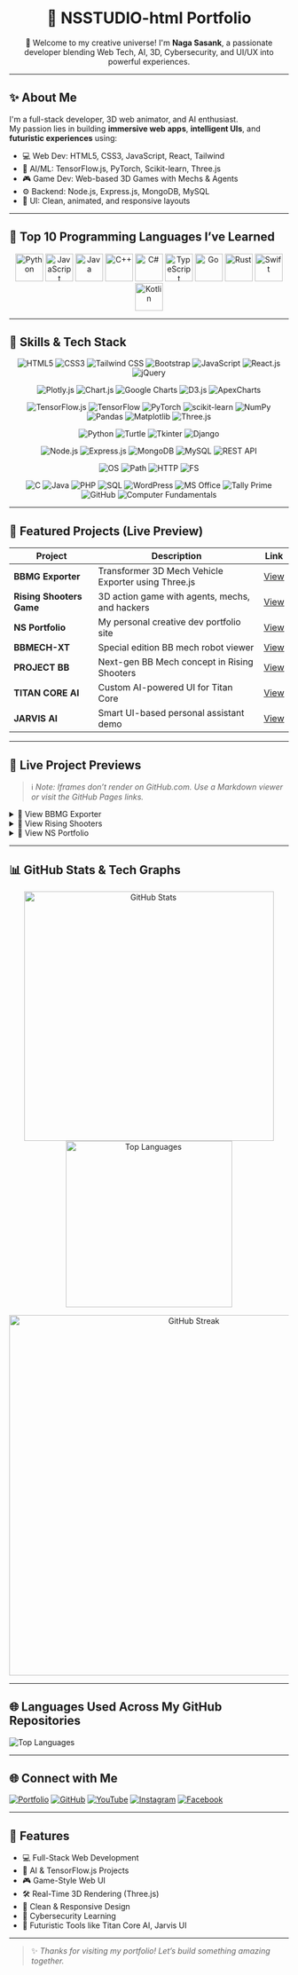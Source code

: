 <h1 align="center">🚀 NSSTUDIO-html Portfolio</h1>

<p align="center">
  👋 Welcome to my creative universe! I'm <b>Naga Sasank</b>, a passionate developer blending Web Tech, AI, 3D, Cybersecurity, and UI/UX into powerful experiences.
</p>

---

## ✨ About Me

I'm a full-stack developer, 3D web animator, and AI enthusiast.  
My passion lies in building **immersive web apps**, **intelligent UIs**, and **futuristic experiences** using:

- 💻 Web Dev: HTML5, CSS3, JavaScript, React, Tailwind  
- 🧠 AI/ML: TensorFlow.js, PyTorch, Scikit-learn, Three.js  
- 🎮 Game Dev: Web-based 3D Games with Mechs & Agents  
- ⚙️ Backend: Node.js, Express.js, MongoDB, MySQL  
- 🎨 UI: Clean, animated, and responsive layouts

---

## 🚀 Top 10 Programming Languages I’ve Learned

<p align="center">
  <img src="https://cdn.jsdelivr.net/gh/devicons/devicon/icons/python/python-original.svg" width="50" alt="Python"/>
  <img src="https://cdn.jsdelivr.net/gh/devicons/devicon/icons/javascript/javascript-original.svg" width="50" alt="JavaScript"/>
  <img src="https://cdn.jsdelivr.net/gh/devicons/devicon/icons/java/java-original.svg" width="50" alt="Java"/>
  <img src="https://cdn.jsdelivr.net/gh/devicons/devicon/icons/cplusplus/cplusplus-original.svg" width="50" alt="C++"/>
  <img src="https://cdn.jsdelivr.net/gh/devicons/devicon/icons/csharp/csharp-original.svg" width="50" alt="C#"/>
  <img src="https://cdn.jsdelivr.net/gh/devicons/devicon/icons/typescript/typescript-original.svg" width="50" alt="TypeScript"/>
  <img src="https://cdn.jsdelivr.net/gh/devicons/devicon/icons/go/go-original.svg" width="50" alt="Go"/>
  <img src="https://cdn.jsdelivr.net/gh/devicons/devicon/icons/rust/rust-plain.svg" width="50" alt="Rust"/>
  <img src="https://cdn.jsdelivr.net/gh/devicons/devicon/icons/swift/swift-original.svg" width="50" alt="Swift"/>
  <img src="https://cdn.jsdelivr.net/gh/devicons/devicon/icons/kotlin/kotlin-original.svg" width="50" alt="Kotlin"/>
</p>

---

## 🧠 Skills & Tech Stack

<div align="center">

<!-- Web -->
![HTML5](https://img.shields.io/badge/HTML5-E34F26?logo=html5&logoColor=white)
![CSS3](https://img.shields.io/badge/CSS3-1572B6?logo=css3&logoColor=white)
![Tailwind CSS](https://img.shields.io/badge/Tailwind_CSS-38B2AC?logo=tailwind-css&logoColor=white)
![Bootstrap](https://img.shields.io/badge/Bootstrap-7952B3?logo=bootstrap&logoColor=white)
![JavaScript](https://img.shields.io/badge/JavaScript-F7DF1E?logo=javascript&logoColor=black)
![React.js](https://img.shields.io/badge/React-61DAFB?logo=react&logoColor=black)
![jQuery](https://img.shields.io/badge/jQuery-0769AD?logo=jquery&logoColor=white)

<!-- Charts -->
![Plotly.js](https://img.shields.io/badge/Plotly.js-3F4F75?logo=plotly&logoColor=white)
![Chart.js](https://img.shields.io/badge/Chart.js-FF6384?logo=chart.js&logoColor=white)
![Google Charts](https://img.shields.io/badge/Google_Charts-4285F4?logo=google&logoColor=white)
![D3.js](https://img.shields.io/badge/D3.js-F9A03C?logo=d3.js&logoColor=white)
![ApexCharts](https://img.shields.io/badge/ApexCharts-FF4560?logo=apexcharts&logoColor=white)

<!-- AI/ML -->
![TensorFlow.js](https://img.shields.io/badge/TensorFlow.js-FF6F00?logo=tensorflow&logoColor=white)
![TensorFlow](https://img.shields.io/badge/TensorFlow-FF6F00?logo=tensorflow&logoColor=white)
![PyTorch](https://img.shields.io/badge/PyTorch-EE4C2C?logo=pytorch&logoColor=white)
![scikit-learn](https://img.shields.io/badge/Scikit--Learn-F7931E?logo=scikit-learn&logoColor=white)
![NumPy](https://img.shields.io/badge/NumPy-013243?logo=numpy&logoColor=white)
![Pandas](https://img.shields.io/badge/Pandas-150458?logo=pandas&logoColor=white)
![Matplotlib](https://img.shields.io/badge/Matplotlib-11557C?logo=matplotlib&logoColor=white)
![Three.js](https://img.shields.io/badge/Three.js-000000?logo=three.js&logoColor=white)

<!-- Python Tools -->
![Python](https://img.shields.io/badge/Python-3776AB?logo=python&logoColor=white)
![Turtle](https://img.shields.io/badge/Turtle-4584b6)
![Tkinter](https://img.shields.io/badge/Tkinter-blue)
![Django](https://img.shields.io/badge/Django-092E20?logo=django&logoColor=white)

<!-- Backend -->
![Node.js](https://img.shields.io/badge/Node.js-339933?logo=node.js&logoColor=white)
![Express.js](https://img.shields.io/badge/Express.js-000000?logo=express&logoColor=white)
![MongoDB](https://img.shields.io/badge/MongoDB-47A248?logo=mongodb&logoColor=white)
![MySQL](https://img.shields.io/badge/MySQL-4479A1?logo=mysql&logoColor=white)
![REST API](https://img.shields.io/badge/REST%20API-Basics-orange)

<!-- System Modules -->
![OS](https://img.shields.io/badge/Module-OS-lightgrey)
![Path](https://img.shields.io/badge/Module-Path-lightgrey)
![HTTP](https://img.shields.io/badge/Module-HTTP-lightgrey)
![FS](https://img.shields.io/badge/Module-FS-lightgrey)

<!-- Other Skills -->
![C](https://img.shields.io/badge/C-00599C?logo=c&logoColor=white)
![Java](https://img.shields.io/badge/Java-007396?logo=java&logoColor=white)
![PHP](https://img.shields.io/badge/PHP-777BB4?logo=php&logoColor=white)
![SQL](https://img.shields.io/badge/SQL-Basics-blue)
![WordPress](https://img.shields.io/badge/WordPress-21759B?logo=wordpress&logoColor=white)
![MS Office](https://img.shields.io/badge/MS_Office-D83B01?logo=microsoft-office&logoColor=white)
![Tally Prime](https://img.shields.io/badge/Tally_Prime-009688)
![GitHub](https://img.shields.io/badge/GitHub-181717?logo=github&logoColor=white)
![Computer Fundamentals](https://img.shields.io/badge/Computer-Fundamentals-informational)

</div>

---

## 💼 Featured Projects (Live Preview)

| Project | Description | Link |
|--------|-------------|------|
| **BBMG Exporter** | Transformer 3D Mech Vehicle Exporter using Three.js | [View](https://nsstudio-html.github.io/BBMG-EXPORTER/) |
| **Rising Shooters Game** | 3D action game with agents, mechs, and hackers | [View](https://nsstudio-html.github.io/RS-RISING-SHOOTERS/) |
| **NS Portfolio** | My personal creative dev portfolio site | [View](https://nsstudio-html.github.io/NS-PORTFOLIO/) |
| **BBMECH-XT** | Special edition BB mech robot viewer | [View](https://nsstudio-html.github.io/RS-RISING-SHOOTERS/BBMECH-XT.html) |
| **PROJECT BB** | Next-gen BB Mech concept in Rising Shooters | [View](https://nsstudio-html.github.io/RS-RISING-SHOOTERS/PROJECTBB.html) |
| **TITAN CORE AI** | Custom AI-powered UI for Titan Core | [View](https://nsstudio-html.github.io/NS-PORTFOLIO/TITANCOREAI.html) |
| **JARVIS AI** | Smart UI-based personal assistant demo | [View](https://nsstudio-html.github.io/NS-PORTFOLIO/JARVIS.html) |

---

## 🎥 Live Project Previews

> ℹ️ *Note: Iframes don’t render on GitHub.com. Use a Markdown viewer or visit the GitHub Pages links.*

<details>
  <summary>🔹 View BBMG Exporter</summary>
  <a href="https://nsstudio-html.github.io/BBMG-EXPORTER/">View Live</a>  
  <iframe src="https://nsstudio-html.github.io/BBMG-EXPORTER/" width="100%" height="400" frameborder="0"></iframe>
</details>

<details>
  <summary>🔹 View Rising Shooters</summary>
  <a href="https://nsstudio-html.github.io/RS-RISING-SHOOTERS/">View Live</a>  
  <iframe src="https://nsstudio-html.github.io/RS-RISING-SHOOTERS/" width="100%" height="400" frameborder="0"></iframe>
</details>

<details>
  <summary>🔹 View NS Portfolio</summary>
  <a href="https://nsstudio-html.github.io/NS-PORTFOLIO/">View Live</a>  
  <iframe src="https://nsstudio-html.github.io/NS-PORTFOLIO/" width="100%" height="400" frameborder="0"></iframe>
</details>

---

## 📊 GitHub Stats & Tech Graphs

<p align="center">
  <img src="https://github-readme-stats.vercel.app/api?username=NSSTUDIO-html&show_icons=true&theme=radical" width="450" alt="GitHub Stats"/>
  <img src="https://github-readme-stats.vercel.app/api/top-langs/?username=NSSTUDIO-html&layout=compact&theme=radical" width="300" alt="Top Languages"/>
</p>


<p align="center">
  <img src="https://streak-stats.demolab.com?user=NSSTUDIO-html&theme=dark&hide_border=true" width="650" alt="GitHub Streak"/>
</p>

---

## 🌐 Languages Used Across My GitHub Repositories

![Top Languages](https://github-readme-stats.vercel.app/api/top-langs/?username=NSSTUDIO-html&layout=donut&langs_count=10&theme=radical)

---

## 🌐 Connect with Me

[![Portfolio](https://img.shields.io/badge/Visit-Portfolio-blueviolet?style=for-the-badge&logo=google-chrome)](https://nsstudio-html.github.io/NS-PORTFOLIO/)
[![GitHub](https://img.shields.io/badge/GitHub-NSSTUDIO--html-black?style=for-the-badge&logo=github)](https://github.com/NSSTUDIO-html)
[![YouTube](https://img.shields.io/badge/YouTube-NS%20Tech-red?style=for-the-badge&logo=youtube)](https://youtube.com/@nstech-ns?si=4DqLMeFENAzNwb5t)
[![Instagram](https://img.shields.io/badge/Instagram-RisingShooters-E4405F?style=for-the-badge&logo=instagram&logoColor=white)](https://www.instagram.com/rs_risingshooters/profilecard/?igsh=ZGc5d2x1bmFibnh6)
[![Facebook](https://img.shields.io/badge/Facebook-NSSTUDIO-1877F2?style=for-the-badge&logo=facebook&logoColor=white)](https://www.facebook.com/share/15fse2uopr/)

---

## 🏁 Features

- 💻 Full-Stack Web Development  
- 🧠 AI & TensorFlow.js Projects  
- 🎮 Game-Style Web UI  
- 🛠️ Real-Time 3D Rendering (Three.js)  
- 🎨 Clean & Responsive Design  
- 🔐 Cybersecurity Learning  
- 🚀 Futuristic Tools like Titan Core AI, Jarvis UI

---

> ✨ *Thanks for visiting my portfolio! Let’s build something amazing together.*
